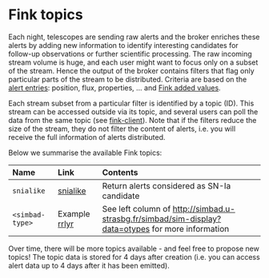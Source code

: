 # Fink topics

Each night, telescopes are sending raw alerts and the broker enriches these alerts by adding new information to identify interesting candidates for follow-up observations or further scientific processing. The raw incoming stream volume is huge, and each user might want to focus only on a subset of the stream. Hence the output of the broker contains filters that flag only particular parts of the stream to be distributed. Criteria are based on the [alert entries](https://zwickytransientfacility.github.io/ztf-avro-alert/schema.html): position, flux, properties, ... and [Fink added values](science/added_values.md).

Each stream subset from a particular filter is identified by a topic (ID). This stream can be accessed outside via its topic, and several users can poll the data from the same topic (see [fink-client](https://github.com/astrolabsoftware/fink-client)). Note that if the filters reduce the size of the stream, they do not filter the content of alerts, i.e. you will receive the full information of alerts distributed.

Below we summarise the available Fink topics:

| Name | Link | Contents |
|:--------|:-------|:--------|
| `snialike` | [snialike](https://github.com/astrolabsoftware/fink-filters/blob/master/fink_filters/filter_snlike/filter.py) | Return alerts considered as SN-Ia candidate |
| `<simbad-type>` | Example [rrlyr](https://github.com/astrolabsoftware/fink-filters/blob/master/fink_filters/filter_rrlyr/filter.py) | See left column of http://simbad.u-strasbg.fr/simbad/sim-display?data=otypes for more information |

Over time, there will be more topics available - and feel free to propose new topics! The topic data is stored for 4 days after creation (i.e. you can access alert data up to 4 days after it has been emitted).
